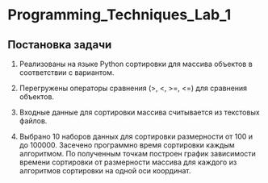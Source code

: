 # Programming_Techniques_Lab_1
## Постановка задачи
1) Реализованы на языке Python сортировки для массива объектов в соответствии с вариантом.

2) Перегружены операторы сравнения (>, <, >=, <=) для сравнения объектов.

3) Входные данные для сортировки массива считывается из текстовых файлов.

4) Выбрано 10 наборов данных для сортировки размерности от 100 и до 100000. Засечено программно время сортировки каждым алгоритмом. По полученным точкам построен график зависимости времени сортировки от размерности массива для каждого из алгоритмов сортировки на одной оси координат.
